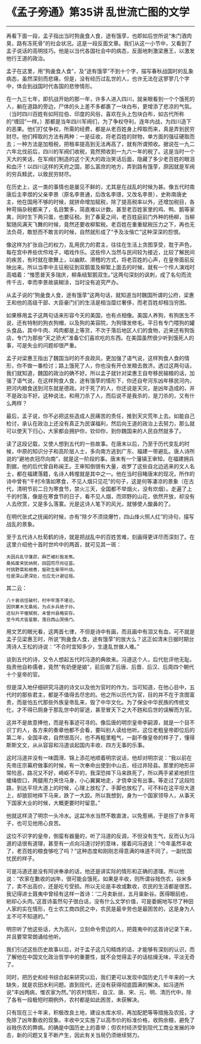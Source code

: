 # 《孟子旁通》第35讲 乱世流亡图的文学

------

再看下面一段，孟子指出当时狗彘食人食，途有饿莩，也即如后世所说“朱门酒肉臭，路有冻死骨”的社会状况。这是一段反面文章。我们从这一小节中，又看到了孟子说话的高明技巧。他是以当代各国社会中的病态，反面地刺激梁惠王，以激发他行王道的政治。

孟子在这里，用“狗彘食人食”，及“途有饿莩”不到十个字，描写春秋战国时的乱象病态，虽然深刻而悲痛，但是，没有经历过乱世的人，也许无法在这寥寥几个字中，体会到战国时代各国的悲惨情形。

在一九三七年，即抗战开始的那一年，许多人进入四川，就亲眼看到一个个饿死的人，躺在道路的旁边，尸体的头上差不多都裹了一块白布，更增添了悲凉的气氛。（当时四川百姓有如阿拉伯、印度的风俗，喜欢在头上包块白布，如古代所称的“缠回”一样。）那都是当年四川军阀们，为了争权夺利，连年内战，为四川造下的恶果。他们打仗争权，所需的经费，都是从老百姓身上榨取而来，真是弄到民穷财尽。他们榨取的方法有两种：一是征收，将老百姓的财物，单方面的强征硬取而去；一种方法是加租税，把租率提高到无法再高了，就有所谓预收。据说在一九二六年北伐前后，四川的军阀们收税，竟然预收到一九六一年的税了。这是当时一个天大的笑话，在军阀们制造的这个天大的政治笑话后面，隐藏了多少老百姓的眼泪和血汗！以四川这样的天府之国，那么富庶的地方，弄到路有饿莩，原因就是军阀的穷兵黩武，以致民穷财尽。

在历史上，这一类的事情也是屡见不鲜的，尤其是在战乱的时候为甚。像五代时南唐后主李煜的父亲李景（原名李景通，后改名李璟，又改名李景），史称南唐史主，他在国用不够的时候，就拼命增加赋税，除了提高税率以外，还增加税目，各种苛捐杂税都来了，名目繁多，简直难以计数。甚至老百姓家里的鸡、鸭、鹅等家禽，同时生下两只蛋，也要征税。到了春夏之间，老百姓庭前门外种的杨柳，当柳絮随风满天飞舞的时候，竟然还要收柳絮税。老百姓在重重赋税压力之下，再也无法负荷，敢怒而不敢言的时候，自然就形成了“予及汝偕亡”这种深深的怨恨。

像这样为扩张自己的权力，乱用民力的君主，往往在生活上贪图享受，耽于声色，每在宫中养些优伶戏子，唱戏作乐。这些伶人当然与民间较为接近，比较了解民间的疾苦，有时就在歌舞上，以幽默、滑稽的方式，将老百姓的心声，在皇帝面前反映出来。所以当李中主征税征到双鹅蛋及柳絮上面去的时候，就有一个伶人演戏时高唱着：“惟愿普天多瑞庆，柳条结絮鹅双生。”这两句深刻的讽刺，成了名句而流传千古，幸而李景故装糊涂，当时没有追究严办。

从孟子说的“狗彘食人食，途有饿莩”这两句话，就知道当时魏国所谓的公府，梁惠王和他的高级干部、大臣豪门们的生活是相当糜烂奢侈，而老百姓却相当穷困。

如果移用孟子这两句话来形容今天的美国，也有点相像。美国人养狗，有狗医生不说，还有特制的狗衣狗帽，以及狗的美容院，为狗理发修毛。平日有专门喂狗的罐头食品，其中牛肉、鸡肉都是上等货，不次于落后地区人们的食物，近来还有狗饭店，专门为那些“天之骄犬”准备它们喜欢吃的东西。在美国虽然很少听到饿死人的事，可是失业的问题却很严重。

孟子对梁惠王指出了魏国当时的不良政风，更加强了语气说，这样狗食人食的情形，你不做一番检讨；路上饿死了人，你也没有开仓发粮去救济。透过这两句话，我们就知道，魏国的政治的确不好。所以孟子就针对梁惠王自夸移民输粮的话，加强了语气说，在这样狗食人食，途有饿莩的情形下，你还自夸河东凶年移民河内，把河内粮食送到河东就是德政。对于死了的人，你还说是天灾，是凶年造成的，并不是政治不好。这种说法，和用刀杀了人，而后说不是我杀的，是刀杀的，又有什么两样？

最后，孟子说，你不必把这些造成人民痛苦的责任，推到天灾荒年上去。如能自己检讨，承认在政治上还没有真正为民谋福利，然后向王道的政治上去努力，那么就可以使天下归心，大家都会拥护你，钦仰你，到你魏国来的人民自然就多了。

读了这段记载，又使人想到五代的一些故事。在唐末以后，乃至于历代变乱的时候，中原的知识分子和高阶层人士，多向南方逃到广东、福建一带避乱。唐人诗所说的“避地衣冠尽向南”，就是这一阶段的事。唐末有一个藩镇王审知，在福建拥兵割据，他的后代曾自称闽王。王审知倒很有大量，收罗了这些自北边逃来的文人名士，都在福建落籍，名诗人韩惺就是其中之一。他在当时目睹唐末的现况，所作的诗中曾有“千村冷落如寒食，不见人烟只见花”的句子，这是何等凄凉的景象（在古代，清明节前二日为寒食节，禁火三天，全国都不举烟火，没有炊烟）。走遍了上千的村落，像是在寒食节的日子，看不见人烟，而郊野的山花，依然开放，却没有人去欣赏，又是多么落寞。光是这诗人笔下的风光，就够使人酸鼻的了。

在明代张式之抚闽的时候，亦有“除夕不须烧爆竹，四山烽火照人红”的诗句，描写战乱的景象。

至于五代诗人杜荀鹤的诗，就是把战乱中的百姓苦难，刻画得更详尽而深刻了。在这里介绍他十首时世吟中的两首，就可见其一斑：
```
夫因兵乱守蓬茆，麻芒裙衫鬓发焦。
桑拓废来犹纳税，田园荒尽尚征苗。
时挑野菜和根煮，旋砍生柴带叶烧。
任是深山更深处，也应无计避征摇。
```
其二云：
```
八十衰翁住破村，村中牢落不堪论。
因供寨木无桑拓，为点乡兵绝子孙。
还似升平催赋税，未曾州县略安存。
至今鸡犬皆星散，落日西山哭倚门。
```
用文艺的眼光看，这两首七律，不但是诗中有画，而且画中有泪又有血，可不就是孟子见梁惠王时，所说“狗彘食人食，途有饿莩”的放大么？这正如清末日据时期台湾诗人王松的诗说：“不合时宜知多少，生逢乱世做人难。”

谈到五代的诗，又令人想起五代时冯道的典故来。冯道这个人，后代批评他无耻。指责他自称儒者，竟然“有奶便是娘”，前后做了后唐、后晋、后汉、后周四个朝代十个皇帝的官。

但是深入地仔细研究冯道的诗文以及他为官时的作为，当可知道，在他心目中，五代时的那些君主，都是不值得去尽忠的。他之所以历代为官，目的并不在于贪图富贵，而是怕五代那些外族皇帝乱来，毁了中华文化。为了保全中华民族的传统文化，才不得已厕身于那乱世中的宦途，甚至冒天下之大不韪和后世的误解而为官。

这并不是故意捧他，而是有事迹可寻的。像后唐的明宗皇帝李嗣源，就是一个目不识丁的人，各方来的奏章他都不会看，要叫别人读给他听。这位老粗皇帝即位后的第二年，全国丰收，自然很高兴，也不再粗里粗气，一副不像皇帝的样子了，懂得斯斯文文，从从容容和冯道谈起国内丰收、四方无事的乐事。

这时冯道并没有一味圆滑、锦上添花地顺着明宗说话，他却对明宗说：“我以前在先帝庄宗幕府做事的时候，有一次奉命出使到中山去，经过井陉县。那里的地形非常险恶，路况又不好，崎岖不平的，我深恐摔下马来跌死了，所以两手紧紧地抓住缓绳辔口，两腿用力夹住马身，小心翼翼地走，才侥幸没有出事。等走过了这段险路，到达平坦大道上的时候，心理上放松了，手脚也放松了。可不料在这平坦大道上，却狼狈地摔下马来，跌了一大跤。所以我想到，身为一个国家领导人，从事天下国家大业的时候，大概更要时时留意。”

他就这样浇了明宗一头冷水。这盆冷水当然不敢直泼，以免惹祸，于是拐了许多弯子，也可见他用心良苦。

这位不识字的皇帝，倒蛮有器量的，听了冯道的反调，不但没有生气，反而认为冯道的话很有道理，甚至有一点向冯道讨好的意味，接着问冯道说：“今年虽然丰收了，老百姓的粮食够吃了吗？”这种态度和刚刚志得意满的味道不同了，一副忧国忧民的样子。

可是冯道还是没有阿谀奉承的话，他还是讲实际的情形和正确的道理。所以他说：“农家在歉收的凶年，很可能会饿死。如果是丰收，则所谓谷贱伤农，谷米多了，卖不出高价，还是吃亏受损。所以无论是丰收或歉收，农民的生活都是很苦。我记得进士聂夷中曾经有这样一首诗：‘二月卖新丝，五月粜新谷。医得眼前疮，剜却心头肉。’这首诗虽然句子很白话，没有什么文学价值，可是委婉地写尽了种田人家的实在情形，在士农工商四民之中，农民是最辛劳也是最困苦的，这是身为人主不可不知道的。”

明宗听了他这些话，大为高兴，立刻命令旁边的人，把聂夷中的这首诗记录下来，并且要常常朗诵给他听。

我们引述这些历史故事以后，对于孟子这几句精炼的话，才能够有深刻的认识，而了解他在中国文化政治哲学中的重要性，就不会觉得孟子的话枯燥无味，平淡无奇了。

同时，把历史和经书综合起来研究以后，我们更可以发现中国历史几千年来的一大缺失，就是农田水利问题。直到现代，还没有获得彻底圆满的解决。如冯道所说“丰凶两病，惟农家为然。”的农村情形，自汉、唐、宋、元、明、清历代中，除了各有一段极短时期例外，农村都是如此困苦，未获解决。

只有现在三十年来，积极改良土地，建设水库水坝，再加配肥等等措施及农技，才免除了凶年歉收的现象。丰收中又实施了以高市价的标准价格，收购余粮，避免了谷贱伤农的弊病。的确是中国历史上的善举；但农村经济受到现代工商业发展的冲击，新的问题又复不断产生，因此有关当局仍须继续努力。


